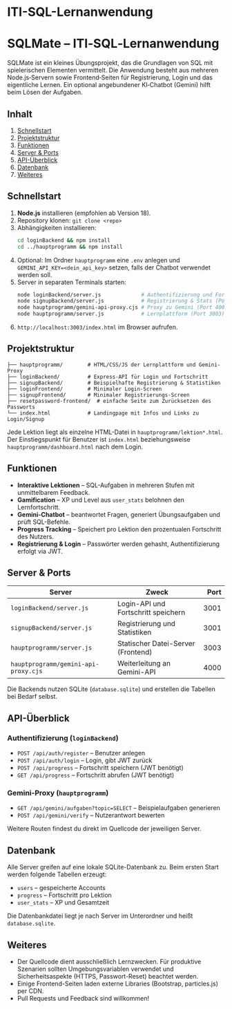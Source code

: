 # ITI-SQL-Lernanwendung
# SQLMate – ITI‑SQL‑Lernanwendung

SQLMate ist ein kleines Übungsprojekt, das die Grundlagen von SQL mit spielerischen Elementen vermittelt. Die Anwendung besteht aus mehreren Node.js‑Servern sowie Frontend‑Seiten für Registrierung, Login und das eigentliche Lernen. Ein optional angebundener KI‑Chatbot (Gemini) hilft beim Lösen der Aufgaben.

## Inhalt

1. [Schnellstart](#schnellstart)
2. [Projektstruktur](#projektstruktur)
3. [Funktionen](#funktionen)
4. [Server & Ports](#server--ports)
5. [API-Überblick](#api-%C3%BCberblick)
6. [Datenbank](#datenbank)
7. [Weiteres](#weiteres)

## Schnellstart

1. **Node.js** installieren (empfohlen ab Version 18).
2. Repository klonen: `git clone <repo>`
3. Abhängigkeiten installieren:
   ```bash
   cd loginBackend && npm install
   cd ../hauptprogramm && npm install
   ```
4. Optional: Im Ordner `hauptprogramm` eine `.env` anlegen und `GEMINI_API_KEY=<dein_api_key>` setzen, falls der Chatbot verwendet werden soll.
5. Server in separaten Terminals starten:
   ```bash
   node loginBackend/server.js             # Authentifizierung und Fortschritt (Port 3001)
   node signupBackend/server.js            # Registrierung & Stats (Port 3001)
   node hauptprogramm/gemini-api-proxy.cjs # Proxy zu Gemini (Port 4000)
   node hauptprogramm/server.js            # Lernplattform (Port 3003)
   ```
6. `http://localhost:3003/index.html` im Browser aufrufen.

## Projektstruktur

```text
├── hauptprogramm/        # HTML/CSS/JS der Lernplattform und Gemini-Proxy
├── loginBackend/         # Express-API für Login und Fortschritt
├── signupBackend/        # Beispielhafte Registrierung & Statistiken
├── loginFrontend/        # Minimaler Login-Screen
├── signupFrontend/       # Minimaler Registrierungs-Screen
├── resetpassword-frontend/  # einfache Seite zum Zurücksetzen des Passworts
└── index.html            # Landingpage mit Infos und Links zu Login/Signup
```

Jede Lektion liegt als einzelne HTML-Datei in `hauptprogramm/lektion*.html`. Der Einstiegspunkt für Benutzer ist `index.html` beziehungsweise `hauptprogramm/dashboard.html` nach dem Login.

## Funktionen

* **Interaktive Lektionen** – SQL-Aufgaben in mehreren Stufen mit unmittelbarem Feedback.
* **Gamification** – XP und Level aus `user_stats` belohnen den Lernfortschritt.
* **Gemini-Chatbot** – beantwortet Fragen, generiert Übungsaufgaben und prüft SQL-Befehle.
* **Progress Tracking** – Speichert pro Lektion den prozentualen Fortschritt des Nutzers.
* **Registrierung & Login** – Passwörter werden gehasht, Authentifizierung erfolgt via JWT.

## Server & Ports

| Server                     | Zweck                               | Port |
| -------------------------- | ----------------------------------- | ---: |
| `loginBackend/server.js`   | Login-API und Fortschritt speichern | 3001 |
| `signupBackend/server.js`  | Registrierung und Statistiken       | 3001 |
| `hauptprogramm/server.js`  | Statischer Datei-Server (Frontend)  | 3003 |
| `hauptprogramm/gemini-api-proxy.cjs` | Weiterleitung an Gemini-API | 4000 |

Die Backends nutzen SQLite (`database.sqlite`) und erstellen die Tabellen bei Bedarf selbst.

## API-Überblick

### Authentifizierung (`loginBackend`)

* `POST /api/auth/register` – Benutzer anlegen
* `POST /api/auth/login` – Login, gibt JWT zurück
* `POST /api/progress` – Fortschritt speichern (JWT benötigt)
* `GET /api/progress` – Fortschritt abrufen (JWT benötigt)

### Gemini-Proxy (`hauptprogramm`)

* `GET /api/gemini/aufgaben?topic=SELECT` – Beispielaufgaben generieren
* `POST /api/gemini/verify` – Nutzerantwort bewerten

Weitere Routen findest du direkt im Quellcode der jeweiligen Server.

## Datenbank

Alle Server greifen auf eine lokale SQLite-Datenbank zu. Beim ersten Start werden folgende Tabellen erzeugt:

* `users` – gespeicherte Accounts
* `progress` – Fortschritt pro Lektion
* `user_stats` – XP und Gesamtzeit

Die Datenbankdatei liegt je nach Server im Unterordner und heißt `database.sqlite`.

## Weiteres

* Der Quellcode dient ausschließlich Lernzwecken. Für produktive Szenarien sollten Umgebungsvariablen verwendet und Sicherheitsaspekte (HTTPS, Passwort-Reset) beachtet werden.
* Einige Frontend-Seiten laden externe Libraries (Bootstrap, particles.js) per CDN.
* Pull Requests und Feedback sind willkommen!
